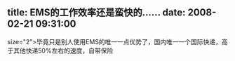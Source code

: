 title: EMS的工作效率还是蛮快的……
date: 2008-02-21 09:31:00
---

 size="2">毕竟只是别人使用EMS的唯一一点优势了，国内唯一一个国际快递，高于其他快递50%左右的速度，自带保险
